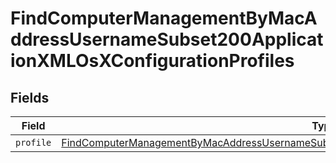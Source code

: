 # FindComputerManagementByMacAddressUsernameSubset200ApplicationXMLOsXConfigurationProfiles


## Fields

| Field                                                                                                                                                                                                                           | Type                                                                                                                                                                                                                            | Required                                                                                                                                                                                                                        | Description                                                                                                                                                                                                                     |
| ------------------------------------------------------------------------------------------------------------------------------------------------------------------------------------------------------------------------------- | ------------------------------------------------------------------------------------------------------------------------------------------------------------------------------------------------------------------------------- | ------------------------------------------------------------------------------------------------------------------------------------------------------------------------------------------------------------------------------- | ------------------------------------------------------------------------------------------------------------------------------------------------------------------------------------------------------------------------------- |
| `profile`                                                                                                                                                                                                                       | [FindComputerManagementByMacAddressUsernameSubset200ApplicationXMLOsXConfigurationProfilesProfile](../../models/operations/findcomputermanagementbymacaddressusernamesubset200applicationxmlosxconfigurationprofilesprofile.md) | :heavy_minus_sign:                                                                                                                                                                                                              | N/A                                                                                                                                                                                                                             |